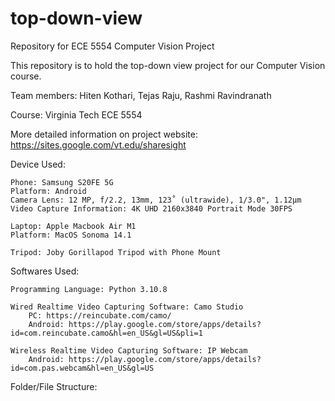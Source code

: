 # top-down-view
Repository for ECE 5554 Computer Vision Project

This repository is to hold the top-down view project for our Computer Vision course.

Team members: Hiten Kothari, Tejas Raju, Rashmi Ravindranath

Course: Virginia Tech ECE 5554

More detailed information on project website: https://sites.google.com/vt.edu/sharesight

Device Used:

    Phone: Samsung S20FE 5G
    Platform: Android
    Camera Lens: 12 MP, f/2.2, 13mm, 123˚ (ultrawide), 1/3.0", 1.12µm
    Video Capture Information: 4K UHD 2160x3840 Portrait Mode 30FPS

    Laptop: Apple Macbook Air M1
    Platform: MacOS Sonoma 14.1

    Tripod: Joby Gorillapod Tripod with Phone Mount

Softwares Used:

    Programming Language: Python 3.10.8

    Wired Realtime Video Capturing Software: Camo Studio
        PC: https://reincubate.com/camo/
        Android: https://play.google.com/store/apps/details?id=com.reincubate.camo&hl=en_US&gl=US&pli=1

    Wireless Realtime Video Capturing Software: IP Webcam
        Android: https://play.google.com/store/apps/details?id=com.pas.webcam&hl=en_US&gl=US

Folder/File Structure:
    